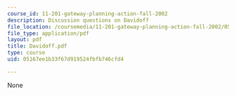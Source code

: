 ```yaml
---
course_id: 11-201-gateway-planning-action-fall-2002
description: Discussion questions on Davidoff
file_location: /coursemedia/11-201-gateway-planning-action-fall-2002/05167ee1b33f67d919524fbfb746cfd4_Davidoff.pdf
file_type: application/pdf
layout: pdf
title: Davidoff.pdf
type: course
uid: 05167ee1b33f67d919524fbfb746cfd4

---
```

None